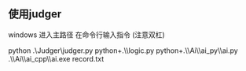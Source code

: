 ## 使用judger

windows 进入主路径 在命令行输入指令 (注意双杠)


python .\Judger\judger.py python+.\\\logic.py python+.\\\Ai\\\ai_py\\\ai.py  .\\\Ai\\\ai_cpp\\\ai.exe  record.txt

